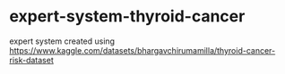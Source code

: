 # expert-system-thyroid-cancer
expert system created using https://www.kaggle.com/datasets/bhargavchirumamilla/thyroid-cancer-risk-dataset
